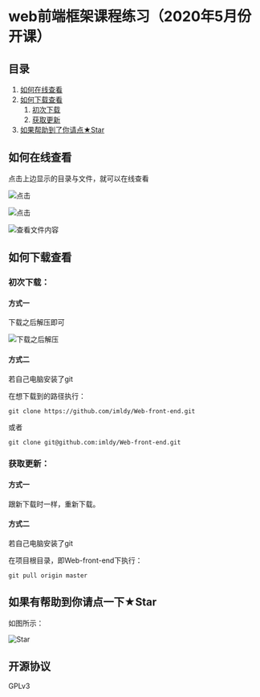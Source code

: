 # web前端框架课程练习（2020年5月份开课）

## 目录

1. [如何在线查看](#如何在线查看)
2. [如何下载查看](#如何下载查看)
   1. [初次下载](#初次下载)
   2. [获取更新](#获取更新)
3. [如果帮助到了你请点★Star](#如果有帮助到你请点一下★Star)

## 如何在线查看

点击上边显示的目录与文件，就可以在线查看

![点击](https://qiniu-blog.taokeml.top/PicGo/20200512114949.png-ldy.blog)

![点击](https://qiniu-blog.taokeml.top/PicGo/20200512115119.png-ldy.blog)

![查看文件内容](https://qiniu-blog.taokeml.top/PicGo/20200512115237.png-ldy.blog)

## 如何下载查看

### 初次下载：

#### 方式一

下载之后解压即可

![下载之后解压](https://qiniu-blog.taokeml.top/PicGo/20200512110544.png-ldy.blog)

#### 方式二

若自己电脑安装了git

在想下载到的路径执行：

`git clone https://github.com/imldy/Web-front-end.git`

或者

`git clone git@github.com:imldy/Web-front-end.git`

### 获取更新：

#### 方式一

跟新下载时一样，重新下载。

#### 方式二

若自己电脑安装了git

在项目根目录，即Web-front-end下执行：

`git pull origin master`



## 如果有帮助到你请点一下★Star

如图所示：

![Star](https://qiniu-blog.taokeml.top/PicGo/20200508223141.png)

## 开源协议

GPLv3
